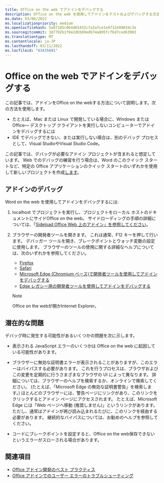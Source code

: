 ```yaml
---
title: Office on the web でアドインをデバッグする
description: Office on the web を使用してアドインをテストおよびデバッグする方法。
ms.date: 03/06/2022
ms.localizationpriority: medium
ms.openlocfilehash: 5a07185c064d65432c7a3afce1e9f32e99034c3e
ms.sourcegitcommit: 3d7792b1f042db589edb74a895fcf6d7ced63903
ms.translationtype: MT
ms.contentlocale: ja-JP
ms.lasthandoff: 03/11/2022
ms.locfileid: "63435691"
---
```

# <a name="debug-add-ins-in-office-on-the-web"></a>Office on the web でアドインをデバッグする

この記事では、アドインをOffice on the webする方法について説明します。次の方法を使用します。

- たとえば、Mac または Linux で開発している場合に、Windows または Office&mdash; デスクトップ クライアントを実行しないコンピューターでアドインをデバッグするには
- IDE でデバッグできない、または実行しない場合は、別のデバッグ プロセスとして、Visual StudioやVisual Studio Code。

この記事では、デバッグが必要なアドイン プロジェクトが含まれると想定しています。 Web でのデバッグの練習を行う場合は、Word のこのクイック スタートなど、特定の Office アプリケーションのクイック スタートのいずれかを使用して新しいプロジェクトを作成[します](../quickstarts/word-quickstart.md)。

## <a name="debug-your-add-in"></a>アドインのデバッグ

Word on the web を使用してアドインをデバッグするには: 

1. localhost でプロジェクトを実行し、プロジェクトをローカル ホストのドキュメントにサイドOffice on the web。 サイドローディングの手順の詳細については、「[Sideload Office Web 上のアドイン」を参照してください](sideload-office-add-ins-for-testing.md#sideload-an-office-add-in-in-office-on-the-web-manually)。

2. ブラウザーの開発者ツールを開きます。 これは通常、F12 キーを押して行います。 デバッガー ツールを開き、ブレークポイントとウォッチ変数の設定に使用します。 ブラウザーのツールの使用に関する詳細なヘルプについては、次のいずれかを参照してください。  

   - [Firefox](https://developer.mozilla.org/en-US/docs/Tools)
   - [Safari](https://support.apple.com/guide/safari/use-the-developer-tools-in-the-develop-menu-sfri20948/mac)
   - [Microsoft Edge (Chromium ベース)で開発者ツールを使用してアドインをデバッグする](debug-add-ins-using-devtools-edge-chromium.md)
   - [Edge レガシー用の開発者ツールを使用してアドインをデバッグする](debug-add-ins-using-devtools-edge-legacy.md)

   > [!NOTE]
   > Office on the webが開かInternet Explorer。

## <a name="potential-issues"></a>潜在的な問題

デバッグ時に発生する可能性があるいくつかの問題を次に示します。

- 表示される JavaScript エラーのいくつかは Office on the web に起因している可能性があります。

- ブラウザーに無効な証明書エラーが表示されることがありますが、このエラーはバイパスする必要があります。 これを行うプロセスは、ブラウザおよびこの変更を定期的に行うさまざまなブラウザの UI によって異なります。 詳細については、ブラウザーのヘルプを検索するか、オンラインで検索してください。 (たとえば、「Microsoft Edge の無効な証明書警告」を検索します。) ほとんどのブラウザーには、警告ページにリンクがあり、このリンクをクリックするとアドイン ページにアクセスされます。 たとえば、Microsoft Edge には「Web ページへ移動 (推奨しません)」というリンクがあります。 ただし、通常はアドインが再び読み込まれるたびに、このリンクを経由する必要があります。 継続的なバイパスについては、お勧めのヘルプを参照してください。

- コードにブレークポイントを設定すると、Office on the web保存できないというエラーがスローされる場合があります。

## <a name="see-also"></a>関連項目

- [Office アドイン開発のベスト プラクティス](../concepts/add-in-development-best-practices.md)
- [Office アドインでのユーザー エラーのトラブルシューティング](testing-and-troubleshooting.md)
